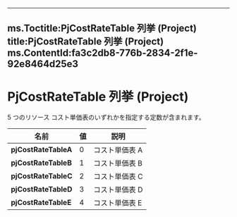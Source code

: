 

---
ms.Toctitle:PjCostRateTable 列挙 (Project)
title:PjCostRateTable 列挙 (Project)
ms.ContentId:fa3c2db8-776b-2834-2f1e-92e8464d25e3
---
# PjCostRateTable 列挙 (Project)




5 つのリソース コスト単価表のいずれかを指定する定数が含まれます。

|**名前**|**値**|**説明**|
|---|---|---|
|**pjCostRateTableA**|0|コスト単価表 A|
|**pjCostRateTableB**|1|コスト単価表 B|
|**pjCostRateTableC**|2|コスト単価表 C|
|**pjCostRateTableD**|3|コスト単価表 D|
|**pjCostRateTableE**|4|コスト単価表 E|




